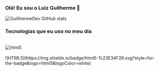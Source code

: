 ### Olá! Eu sou o Luiz Guilherme 👋

![GuillhermeDev GitHub stats](https://github-readme-stats.vercel.app/api?username=GuillhermeDev&show_icons=true&theme=radical)

### Tecnologias que eu uso no meu dia

<div style="display: inline_block"></br>
<img align="center" alt="html5" src="(https://img.shields.io/badge/html5-%23E34F26.svg?style=for-the-badge&logo=html5&logoColor=white)"/>
</div>
</br>
![HTML5](https://img.shields.io/badge/html5-%23E34F26.svg?style=for-the-badge&logo=html5&logoColor=white)
